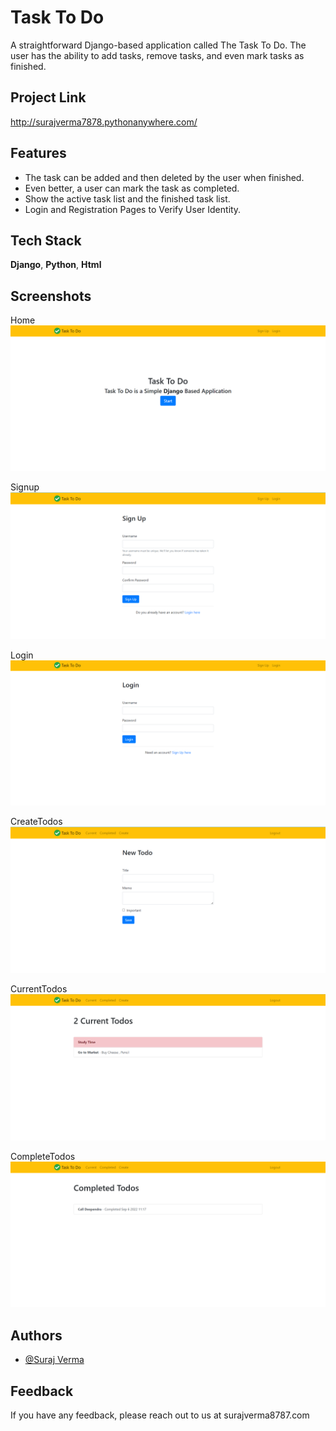 
# Task To Do

A straightforward Django-based application called The Task To Do. The user has the ability to add tasks, remove tasks, and even mark tasks as finished.



## Project Link
http://surajverma7878.pythonanywhere.com/
## Features


- The task can be added and then deleted by the user when finished.
- Even better, a user can mark the task as completed. 
- Show the active task list and the finished task list.
- Login and Registration Pages to Verify User Identity.

## Tech Stack

**Django**, **Python**, **Html**


## Screenshots

Home
![Home](https://raw.githubusercontent.com/surajverma8787/Task_To_Do_Django/master/Task_To_Do_Django_Screenshots/Home.png)

Signup
![SignUp](https://raw.githubusercontent.com/surajverma8787/Task_To_Do_Django/master/Task_To_Do_Django_Screenshots/SignUp.png)

Login
![Login](https://raw.githubusercontent.com/surajverma8787/Task_To_Do_Django/master/Task_To_Do_Django_Screenshots/Login.png)

CreateTodos
![Create](https://raw.githubusercontent.com/surajverma8787/Task_To_Do_Django/master/Task_To_Do_Django_Screenshots/CreateTodos.png)

CurrentTodos
![Current](https://raw.githubusercontent.com/surajverma8787/Task_To_Do_Django/master/Task_To_Do_Django_Screenshots/CurrentTodos.png)

CompleteTodos
![Complete](https://raw.githubusercontent.com/surajverma8787/Task_To_Do_Django/master/Task_To_Do_Django_Screenshots/CompletedTodos.png)








## Authors

- [@Suraj Verma](https://github.com/surajverma8787)


## Feedback

If you have any feedback, please reach out to us at surajverma8787.com


